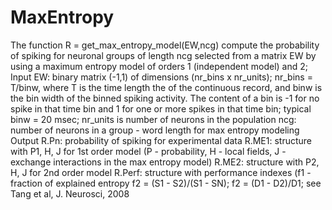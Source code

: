 # MaxEntropy
The function R = get_max_entropy_model(EW,ncg) 
compute the probability of spiking for neuronal groups of length ncg 
selected from a matrix EW by using a maximum entropy model of orders 1 
(independent model) and 2;
Input
EW: binary matrix (-1,1) of dimensions (nr_bins x nr_units); 
nr_bins = T/binw, where T is the time length the of the continuous record, 
and binw is the bin width of the binned spiking activity. The content of 
a bin is -1 for no spike in that time bin and 1 for one or more spikes in
that time bin; typical binw = 20 msec; nr_units is number of neurons in 
the population 
ncg: number of neurons in a group - word length for max entropy modeling
Output
R.Pn: probability of spiking for experimental data
R.ME1: structure with P1, H, J for 1st order model (P - probability, H - 
local fields, J - exchange interactions in the max entropy model)
R.ME2: structure with P2, H, J for 2nd order model
R.Perf: structure with performance indexes (f1 - fraction of explained 
entropy f2 = (S1 - S2)/(S1 - SN); f2 = (D1 - D2)/D1; see Tang et al, 
J. Neurosci, 2008 
